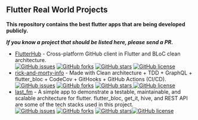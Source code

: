 ## Flutter Real World Projects
**This repository contains the best flutter apps that are being developed publicly.**

 ***If you know a project that should be listed here, please send a PR.***
- [FlutterHub](https://github.com/khoren93/FlutterHub) - Cross-platform GitHub client in Flutter and BLoC clean architecture.</br>
<a href="https://github.com/khoren93/FlutterHub/issues"><img alt="GitHub issues" src="https://img.shields.io/github/issues/khoren93/FlutterHub"></a> <a href="https://github.com/khoren93/FlutterHub/network"><img alt="GitHub forks" src="https://img.shields.io/github/forks/khoren93/FlutterHub?color=important"></a> <a href="https://github.com/khoren93/FlutterHub/stargazers"><img alt="GitHub stars" src="https://img.shields.io/github/stars/khoren93/FlutterHub"></a> <a href="https://github.com/khoren93/FlutterHub/blob/main/LICENSE"><img alt="GitHub license" src="https://img.shields.io/github/license/khoren93/FlutterHub"></a>
- [rick-and-morty-info](https://github.com/vedartm/rick-and-morty-info) - Made with Clean architecture + TDD + GraphQL + flutter_bloc + CodeCov + GitHooks + GitHub Actions (CI/CD).</br>
<a href="https://github.com/vedartm/rick-and-morty-info/issues"><img alt="GitHub issues" src="https://img.shields.io/github/issues/vedartm/rick-and-morty-info"></a> <a href="https://github.com/vedartm/rick-and-morty-info/network"><img alt="GitHub forks" src="https://img.shields.io/github/forks/vedartm/rick-and-morty-info?color=important"></a> <a href="https://github.com/vedartm/rick-and-morty-info/stargazers"><img alt="GitHub stars" src="https://img.shields.io/github/stars/vedartm/rick-and-morty-info"> </a><a href="https://github.com/vedartm/rick-and-morty-info/blob/develop/LICENSE"><img alt="GitHub license" src="https://img.shields.io/github/license/vedartm/rick-and-morty-info"></a>
- [last_fm](https://github.com/elias8/last_fm) - A simple app to demonstrate a testable, maintainable, and scalable architecture for flutter. flutter_bloc, get_it, hive, and REST API are some of the tech stacks used in this project.</br>
<a href="https://github.com/elias8/last_fm/issues"><img alt="GitHub issues" src="https://img.shields.io/github/issues/elias8/last_fm"></a> <a href="https://github.com/elias8/last_fm/network"><img alt="GitHub forks" src="https://img.shields.io/github/forks/elias8/last_fm?color=important"></a> <a href="https://github.com/elias8/last_fm/stargazers"><img alt="GitHub stars" src="https://img.shields.io/github/stars/elias8/last_fm"></a><a href="https://github.com/elias8/last_fm/blob/dev/LICENSE"><img alt="GitHub license" src="https://img.shields.io/github/license/elias8/last_fm"></a>
